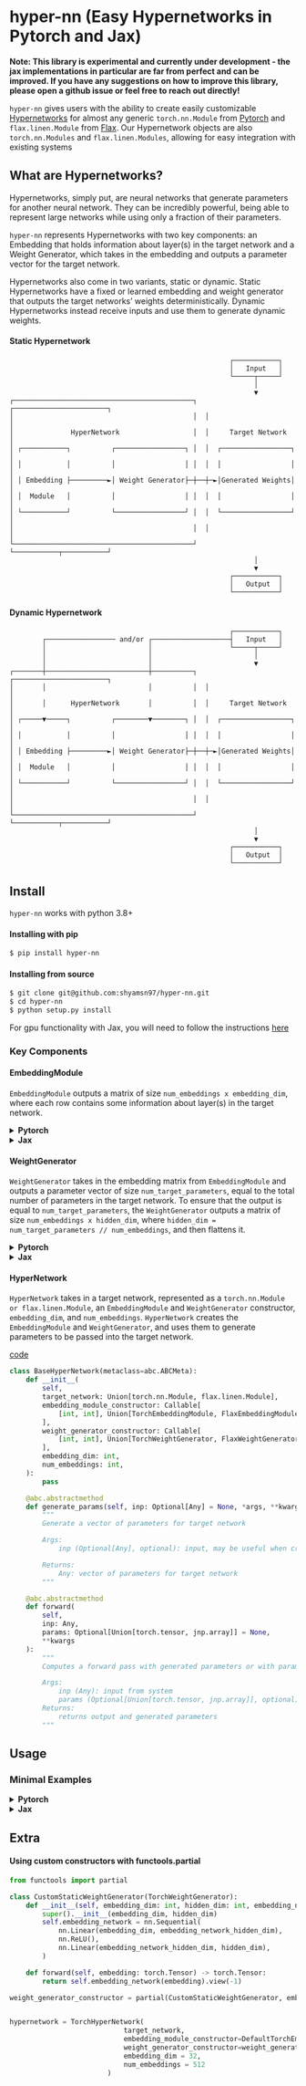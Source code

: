 # hyper-nn (Easy Hypernetworks in Pytorch and Jax)
**Note: This library is experimental and currently under development - the jax implementations in particular are far from perfect and can be improved. If you have any suggestions on how to improve this library, please open a github issue or feel free to reach out directly!**

`hyper-nn` gives users with the ability to create easily customizable [Hypernetworks](https://arxiv.org/abs/1609.09106) for almost any generic `torch.nn.Module` from [Pytorch](https://pytorch.org/docs/stable/generated/torch.nn.Module.html) and `flax.linen.Module` from [Flax](https://flax.readthedocs.io/en/latest/flax.linen.html). Our Hypernetwork objects are also `torch.nn.Modules` and `flax.linen.Modules`, allowing for easy integration with existing systems


## What are Hypernetworks?
Hypernetworks, simply put, are neural networks that generate parameters for another neural network. They can be incredibly powerful, being able to represent large networks while using only a fraction of their parameters.

`hyper-nn` represents Hypernetworks with two key components: an Embedding that holds information about layer(s) in the target network and a Weight Generator, which takes in the embedding and outputs a parameter vector for the target network. 

Hypernetworks also come in two variants, static or dynamic. Static Hypernetworks have a fixed or learned embedding and weight generator that outputs the target networks’ weights deterministically. Dynamic Hypernetworks instead receive inputs and use them to generate dynamic weights.

#### Static Hypernetwork

                                                          ┌───────────┐                    
                                                          │   Input   │
                                                          └─────┬─────┘
                                                                │
                                                                ▼
    ┌────────────────────────────────────────────┐  ┌───────────────────────┐
    │                                            │  │                       │
    │              HyperNetwork                  │  │     Target Network    │
    │ ┌───────────┐          ┌─────────────────┐ │  │  ┌─────────────────┐  │
    │ │           │          │                 │ │  │  │                 │  │
    │ │ Embedding ├─────────►│ Weight Generator├─┼──┼─►│Generated Weights│  │
    │ │  Module   │          │                 │ │  │  │                 │  │
    │ └───────────┘          └─────────────────┘ │  │  └─────────────────┘  │
    │                                            │  │                       │
    └────────────────────────────────────────────┘  └───────────┬───────────┘
                                                                │
                                                                ▼
                                                          ┌───────────┐
                                                          │   Output  │
                                                          └───────────┘

#### Dynamic Hypernetwork

                                                          ┌───────────┐
            ┌───────────────── and/or ┌───────────────────┤   Input   │
            │                         │                   └─────┬─────┘
            │                         │                         │
            │                         │                         ▼
    ┌───────┼─────────────────────────┼──────────┐  ┌───────────────────────┐
    │       │                         │          │  │                       │
    │       │      HyperNetwork       │          │  │     Target Network    │
    │ ┌─────▼─────┐          ┌────────▼────────┐ │  │  ┌─────────────────┐  │
    │ │           │          │                 │ │  │  │                 │  │
    │ │ Embedding ├─────────►│ Weight Generator├─┼──┼─►│Generated Weights│  │
    │ │  Module   │          │                 │ │  │  │                 │  │
    │ └───────────┘          └─────────────────┘ │  │  └─────────────────┘  │
    │                                            │  │                       │
    └────────────────────────────────────────────┘  └───────────┬───────────┘
                                                                │
                                                                ▼
                                                          ┌───────────┐
                                                          │   Output  │
                                                          └───────────┘


## Install
`hyper-nn` works with python 3.8+

#### Installing with pip
```bash
$ pip install hyper-nn
```

#### Installing from source
```bash
$ git clone git@github.com:shyamsn97/hyper-nn.git
$ cd hyper-nn
$ python setup.py install
```

For gpu functionality with Jax, you will need to follow the instructions [here](https://github.com/google/jax#installation)

### Key Components 

#### EmbeddingModule
`EmbeddingModule` outputs a matrix of size `num_embeddings x embedding_dim`, where each row contains some information about layer(s) in the target network.

<details><summary> <b>Pytorch</b> </summary>
<p>

[code](hypernn/torch/embedding_module.py)

```python
class TorchEmbeddingModule(nn.Module, metaclass=abc.ABCMeta):
    def __init__(self, embedding_dim: int, num_embeddings: int):
        super().__init__()
        self.embedding_dim = embedding_dim
        self.num_embeddings = num_embeddings
        self.embedding = None
        self.__device_param_dummy__ = nn.Parameter(torch.empty(0)) # to keep track of device

    @property
    def device(self) -> torch.device:
        return self.__device_param_dummy__.device

    @abc.abstractmethod
    def forward(self, inp: Optional[Any] = None, *args, **kwargs) -> torch.Tensor:
        """
        Generate Embedding
        """

```

</p>
</details>

<details><summary> <b>Jax</b> </summary>
<p>

[code](hypernn/jax/embedding_module.py)

```python
class FlaxEmbeddingModule(nn.Module, metaclass=abc.ABCMeta):
    embedding_dim: int
    num_embeddings: int

    def setup(self):
        pass

    @abc.abstractmethod
    def __call__(self, inp: Optional[Any] = None, *args, **kwargs) -> jnp.array:
        """
        Forward pass to output embeddings
        """

```

</p>
</details>

#### WeightGenerator
`WeightGenerator` takes in the embedding matrix from `EmbeddingModule` and outputs a parameter vector of size `num_target_parameters`, equal to the total number of parameters in the target network. To ensure that the output is equal to `num_target_parameters`, the `WeightGenerator` outputs a matrix of size `num_embeddings x hidden_dim`, where `hidden_dim = num_target_parameters // num_embeddings`, and then flattens it.

<details><summary> <b>Pytorch</b> </summary>
<p>

[code](hypernn/torch/weight_generator.py)

```python
class TorchWeightGenerator(nn.Module, metaclass=abc.ABCMeta):
    def __init__(self, embedding_dim: int, hidden_dim: int):
        super().__init__()
        self.hidden_dim = hidden_dim
        self.embedding_dim = embedding_dim
        self.__device_param_dummy__ = nn.Parameter(torch.empty(0)) # to keep track of device

    @abc.abstractmethod
    def forward(
        self, embedding: torch.Tensor, inp: Optional[Any] = None, *args, **kwargs
    ) -> torch.Tensor:
        """
        Generate Embedding
        """

    @property
    def device(self) -> torch.device:
        return self.__device_param_dummy__.device

```

</p>
</details>

<details><summary> <b>Jax</b> </summary>
<p>

[code](hypernn/jax/weight_generator.py)

```python
class FlaxWeightGenerator(nn.Module, metaclass=abc.ABCMeta):
    embedding_dim: int
    hidden_dim: int

    @abc.abstractmethod
    def __call__(
        self, embedding: jnp.array, inp: Optional[Any] = None, *args, **kwargs
    ):
        """
        Forward pass to output embeddings
        """

```

</p>
</details>

#### HyperNetwork
`HyperNetwork` takes in a target network, represented as a `torch.nn.Module or flax.linen.Module`, an `EmbeddingModule` and `WeightGenerator` constructor, `embedding_dim`,  and `num_embeddings`. `HyperNetwork` creates the `EmbeddingModule` and `WeightGenerator`, and uses them to generate parameters to be passed into the target network.

[code](hypernn/base_hypernet.py)

```python
class BaseHyperNetwork(metaclass=abc.ABCMeta):
    def __init__(
        self,
        target_network: Union[torch.nn.Module, flax.linen.Module],
        embedding_module_constructor: Callable[
            [int, int], Union[TorchEmbeddingModule, FlaxEmbeddingModule]
        ],
        weight_generator_constructor: Callable[
            [int, int], Union[TorchWeightGenerator, FlaxWeightGenerator]
        ],
        embedding_dim: int,
        num_embeddings: int,
    ):
        pass

    @abc.abstractmethod
    def generate_params(self, inp: Optional[Any] = None, *args, **kwargs) -> Any:
        """
        Generate a vector of parameters for target network

        Args:
            inp (Optional[Any], optional): input, may be useful when creating dynamic hypernetworks

        Returns:
            Any: vector of parameters for target network
        """

    @abc.abstractmethod
    def forward(
        self,
        inp: Any,
        params: Optional[Union[torch.tensor, jnp.array]] = None,
        **kwargs
    ):
        """
        Computes a forward pass with generated parameters or with parameters that are passed in

        Args:
            inp (Any): input from system
            params (Optional[Union[torch.tensor, jnp.array]], optional): Generated params. Defaults to None.
        Returns:
            returns output and generated parameters
        """

```


## Usage
### Minimal Examples

<details><summary> <b>Pytorch</b> </summary>
<p>

```python
import torch.nn as nn

# target network
target_network = nn.Sequential(
    nn.Linear(8, 256),
    nn.Tanh(),
    nn.Linear(256,256),
    nn.Tanh(),
    nn.Linear(256, 4, bias=False)
)

from hypernn.torch.hypernet import TorchHyperNetwork
from hypernn.torch.weight_generator import TorchWeightGenerator
from hypernn.torch.embedding_module import TorchEmbeddingModule

# embedding module
class DefaultTorchEmbeddingModule(TorchEmbeddingModule):
    def __init__(self, embedding_dim: int, num_embeddings: int):
        super().__init__(embedding_dim, num_embeddings)
        self.embedding = nn.Embedding(num_embeddings, embedding_dim)

    def forward(self, *args, **kwargs):
        indices = torch.arange(self.num_embeddings).to(self.device)
        return self.embedding(indices)

# weight generator
class DefaultTorchWeightGenerator(TorchWeightGenerator):
    def __init__(self, embedding_dim: int, hidden_dim: int):
        super().__init__(embedding_dim, hidden_dim)
        self.generator = nn.Linear(embedding_dim, hidden_dim)

    def forward(self, embedding: torch.Tensor) -> torch.Tensor:
        return self.generator(embedding).view(-1)

# putting it all together

hypernetwork = TorchHyperNetwork(
                            target_network,
                            embedding_module_constructor=DefaultTorchEmbeddingModule,
                            weight_generator_constructor=DefaultTorchWeightGenerator,
                            embedding_dim = 32,
                            num_embeddings = 512
                        )

# now we can use the hypernetwork like any other nn.Module
inp = torch.zeros((1, 8))
output, generated_params = hypernetwork(inp)

# pass in previous generated params
output, _ = hypernetwork(inp, params=generated_params)

```
</p>
</details>

<details><summary> <b>Jax</b> </summary>
<p>

```python
import flax.linen as nn

# target network
class MLP(nn.Module):

    @nn.compact
    def __call__(self, x):
        x = nn.Dense(256)(x)
        x = nn.tanh(x)
        x = nn.Dense(256)(x)
        x = nn.tanh(x)
        x = nn.Dense(4, use_bias=False)(x)
        return x

from hypernn.jax.embedding_module import FlaxEmbeddingModule
from hypernn.jax.weight_generator import FlaxWeightGenerator
from hypernn.jax.hypernet import FlaxHyperNetwork

# embedding module
class DefaultFlaxEmbeddingModule(FlaxEmbeddingModule):
    def setup(self):
        self.embedding = nn.Embed(self.num_embeddings, self.embedding_dim)

    def __call__(self):
        indices = jnp.arange(0, self.num_embeddings)
        return self.embedding(indices)

# weight generator
class DefaultFlaxWeightGenerator(FlaxWeightGenerator):
    def setup(self):
        self.dense1 = nn.Dense(self.hidden_dim)

    def __call__(self, embedding: jnp.array):
        return self.dense1(embedding)

# putting it all together
hypernetwork = FlaxHyperNetwork(
                            input_shape = (1, 8),
                            target_network = MLP(),
                            embedding_module_constructor=DefaultFlaxEmbeddingModule,
                            weight_generator_constructor=DefaultFlaxWeightGenerator,
                            embedding_dim = 32,
                            num_embeddings = 512
    )

rng = jax.random.PRNGKey(0)
variables = hypernetwork.init(rng, jnp.ones((1,8)))
output, generated_params = hypernetwork.apply(variables, jnp.zeros((1,8)))

# pass in previous generated params
output, _ = hypernetwork.apply(variables, jnp.zeros((1,8)), params=generated_params)

```
</p>
</details>



## Extra

#### Using custom constructors with functools.partial

```python
from functools import partial

class CustomStaticWeightGenerator(TorchWeightGenerator):
    def __init__(self, embedding_dim: int, hidden_dim: int, embedding_network_hidden_dim: int):
        super().__init__(embedding_dim, hidden_dim)
        self.embedding_network = nn.Sequential(
            nn.Linear(embedding_dim, embedding_network_hidden_dim),
            nn.ReLU(),
            nn.Linear(embedding_network_hidden_dim, hidden_dim),
        )

    def forward(self, embedding: torch.Tensor) -> torch.Tensor:
        return self.embedding_network(embedding).view(-1)

weight_generator_constructor = partial(CustomStaticWeightGenerator, embedding_network_hidden_dim=64)


hypernetwork = TorchHyperNetwork(
                            target_network,
                            embedding_module_constructor=DefaultTorchEmbeddingModule,
                            weight_generator_constructor=weight_generator_constructor,
                            embedding_dim = 32,
                            num_embeddings = 512
                        )
```
